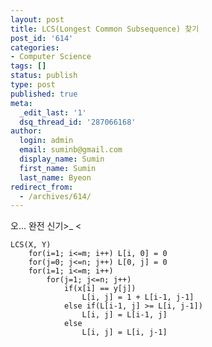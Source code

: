 ```yaml
---
layout: post
title: LCS(Longest Common Subsequence) 찾기
post_id: '614'
categories:
- Computer Science
tags: []
status: publish
type: post
published: true
meta:
  _edit_last: '1'
  dsq_thread_id: '287066168'
author:
  login: admin
  email: suminb@gmail.com
  display_name: Sumin
  first_name: Sumin
  last_name: Byeon
redirect_from:
  - /archives/614/
---
```

오... 완전 신기>_ <

	LCS(X, Y)
		for(i=1; i<=m; i++) L[i, 0] = 0
		for(j=0; j<=n; j++) L[0, j] = 0
		for(i=1; i<=m; i++)
			for(j=1; j<=n; j++)
				if(x[i] == y[j])
					L[i, j] = 1 + L[i-1, j-1]
				else if(L[i-1, j] >= L[i, j-1])
					L[i, j] = L[i-1, j]
				else
					L[i, j] = L[i, j-1]

